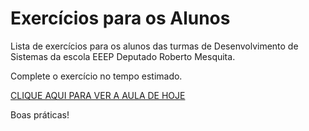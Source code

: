 # Exercícios para os Alunos
Lista de exercícios para os alunos das turmas de Desenvolvimento de Sistemas da escola EEEP Deputado Roberto Mesquita.

Complete o exercício no tempo estimado.

<a href="https://meet.google.com/exp-duoi-kbb" target="_blank">CLIQUE AQUI PARA VER A AULA DE HOJE</a>

Boas práticas!
